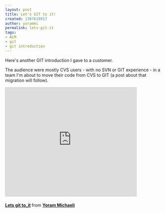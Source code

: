 ```yaml
---
layout: post
title: Let's GIT to it!
created: 1387619917
author: yorammi
permalink: lets-git-it
tags:
- ALM
- git
- git introduction
---
```

<p>Here&#39;s another GIT introduction I gave to a customer.</p>

<p>The audience were mostly CVS users - with no SVN or GIT experience - in a team I&#39;m about to move their code from CVS to GIT (a post about that migration will follow).</p>

<p><iframe allowfullscreen="" frameborder="0" height="355" marginheight="0" marginwidth="0" scrolling="no" src="http://www.slideshare.net/slideshow/embed_code/29409016" style="border:1px solid #CCC;border-width:1px 1px 0;margin-bottom:5px" width="425"></iframe></p>

<div style="margin-bottom:5px"><strong><a href="https://www.slideshare.net/YoramMichaeli/lets-git-toit" target="_blank" title="Lets git to_it">Lets git to_it</a> </strong> from <strong><a href="http://www.slideshare.net/YoramMichaeli" target="_blank">Yoram Michaeli</a></strong></div>
